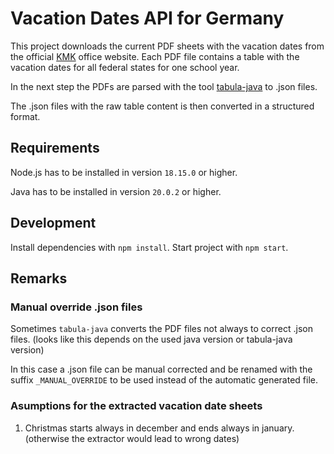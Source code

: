 
# Vacation Dates API for Germany

This project downloads the current PDF sheets with the vacation dates from the official [KMK](https://www.kmk.org/service/ferien.html) office website.
Each PDF file contains a table with the vacation dates for all federal states for one school year.

In the next step the PDFs are parsed with the tool [tabula-java](https://github.com/tabulapdf/tabula-java) to .json files.

The .json files with the raw table content is then converted in a structured format.

## Requirements
Node.js has to be installed in version `18.15.0` or higher.

Java has to be installed in version `20.0.2` or higher.

## Development
Install dependencies with `npm install`.
Start project with `npm start`.

## Remarks

### Manual override .json files
Sometimes `tabula-java` converts the PDF files not always to correct .json files.
(looks like this depends on the used java version or tabula-java version)

In this case a .json file can be manual corrected and be renamed with the suffix `_MANUAL_OVERRIDE` to be used instead of the automatic generated file.

### Asumptions for the extracted vacation date sheets

1. Christmas starts always in december and ends always in january. (otherwise the extractor would lead to wrong dates)
